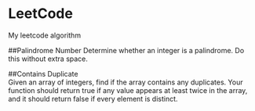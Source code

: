 # LeetCode
My leetcode algorithm 

##Palindrome Number 
Determine whether an integer is a palindrome. Do this without extra space.


##Contains Duplicate  
Given an array of integers, find if the array contains any duplicates. Your function should return true if any value appears at least twice in the array, and it should return false if every element is distinct.
